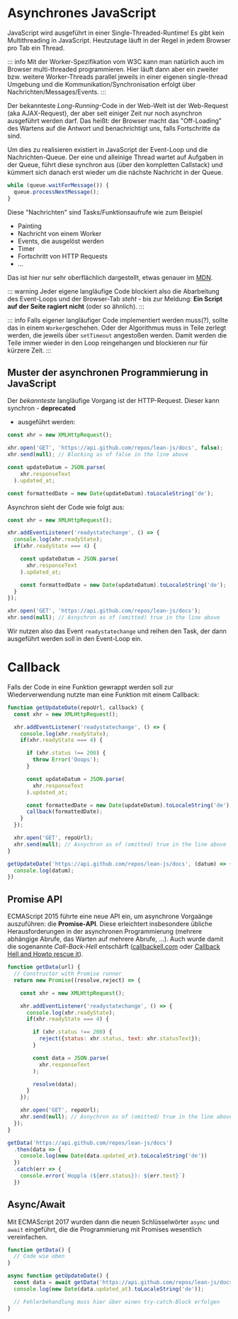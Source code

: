 # Asynchrones JavaScript

JavaScript wird ausgeführt in einer Single-Threaded-Runtime! Es gibt kein Multithreading in
JavaScript. Heutzutage läuft in der Regel in jedem Browser pro Tab ein Thread.

::: info
Mit der Worker-Spezifikation vom W3C kann man natürlich auch im Browser multi-threaded programmieren.
Hier läuft dann aber ein zweiter bzw. weitere Worker-Threads parallel jeweils in einer eigenen
single-thread Umgebung und die Kommunikation/Synchronisation erfolgt über Nachrichten/Messages/Events.
:::

Der bekannteste *Long-Running*-Code in der Web-Welt ist der Web-Request (aka AJAX-Request), der
aber seit einiger Zeit nur noch asynchron ausgeführt werden darf. Das heißt: der Browser macht
das "Off-Loading" des Wartens auf die Antwort und benachrichtigt uns, falls Fortschritte da sind.

Um dies zu realisieren existiert in JavaScript der Event-Loop und die Nachrichten-Queue. Der eine und
alleinige Thread wartet auf Aufgaben in der Queue, führt diese synchron aus (über den kompletten
Callstack) und kümmert sich danach erst wieder um die nächste Nachricht in der Queue.

```js
while (queue.waitForMessage()) {
  queue.processNextMessage();
}
```

Diese "Nachrichten" sind Tasks/Funktionsaufrufe wie zum Beispiel
- Painting
- Nachricht von einem Worker
- Events, die ausgelöst werden
- Timer
- Fortschritt von HTTP Requests
- ...

Das ist hier nur sehr oberflächlich dargestellt, etwas genauer im [MDN](https://developer.mozilla.org/en-US/docs/Web/JavaScript/Event_loop).

::: warning
Jeder eigene langläufige Code blockiert also die Abarbeitung des Event-Loops und der Browser-Tab
*steht* - bis zur Meldung: **Ein Script auf der Seite ragiert nicht** (oder so ähnlich).
:::

::: info
Falls eigener langläufiger Code implementiert werden muss(?), sollte das in einem `Worker`geschehen.
Oder der Algorithmus muss in Teile zerlegt werden, die jeweils über `setTimeout` angestoßen werden.
Damit werden die Teile immer wieder in den Loop reingehangen und blockieren nur für kürzere Zeit.
:::

## Muster der asynchronen Programmierung in JavaScript

Der *bekannteste* langläufige Vorgang ist der HTTP-Request. Dieser kann synchron - **deprecated**
- ausgeführt werden:

```js
const xhr = new XMLHttpRequest();

xhr.open('GET', 'https://api.github.com/repos/lean-js/docs', false);
xhr.send(null); // Blocking as of false in the line above

const updateDatum = JSON.parse(
    xhr.responseText
  ).updated_at;

const formattedDate = new Date(updateDatum).toLocaleString('de');
```

Asynchron sieht der Code wie folgt aus:

```js
const xhr = new XMLHttpRequest();

xhr.addEventListener('readystatechange', () => {
  console.log(xhr.readyState);
  if(xhr.readyState === 4) {

    const updateDatum = JSON.parse(
      xhr.responseText
    ).updated_at;

    const formattedDate = new Date(updateDatum).toLocaleString('de');
  }
});

xhr.open('GET', 'https://api.github.com/repos/lean-js/docs');
xhr.send(null); // Asnychron as of (omitted) true in the line above
```

Wir nutzen also das Event `readystatechange` und reihen den Task, der dann ausgeführt werden soll
in den Event-Loop ein.

# Callback

Falls der Code in eine Funktion gewrappt werden soll zur Wiederverwendung nutzte man eine Funktion
mit einem Callback:

```js
function getUpdateDate(repoUrl, callback) {
  const xhr = new XMLHttpRequest();

  xhr.addEventListener('readystatechange', () => {
    console.log(xhr.readyState);
    if(xhr.readyState === 4) {

      if (xhr.status !== 200) {
        throw Error('Ooops');
      }

      const updateDatum = JSON.parse(
        xhr.responseText
      ).updated_at;

      const formattedDate = new Date(updateDatum).toLocaleString('de');
      callback(formattedDate);
    }
  });

  xhr.open('GET', repoUrl);
  xhr.send(null); // Asnychron as of (omitted) true in the line above
}

getUpdateDate('https://api.github.com/repos/lean-js/docs', (datum) => {
  console.log(datum);
})
```

## Promise API

ECMAScript 2015 führte eine neue API ein, um asynchrone Vorgaänge auszuführen: die **Promise-API**. Diese erleichtert
insbesondere übliche Herausforderungen in der asynchronen Programmierung (mehrere abhängige Abrufe, das Warten auf
mehrere Abrufe, ...). Auch wurde damit die sogenannte *Call-Back-Hell* entschärft ([callbackell.com](http://callbackhell.com/)
oder [Callback Hell and Howto rescue it](https://dev.to/jerrycode06/callback-hell-and-how-to-rescue-it-ggj)).

```js
function getData(url) {
  // Constructor with Promise runner
  return new Promise((resolve,reject) => {

    const xhr = new XMLHttpRequest();

    xhr.addEventListener('readystatechange', () => {
      console.log(xhr.readyState);
      if(xhr.readyState === 4) {

        if (xhr.status !== 200) {
          reject({status: xhr.status, text: xhr.statusText});
        }

        const data = JSON.parse(
          xhr.responseText
        );

        resolve(data);
      }
    });

    xhr.open('GET', repoUrl);
    xhr.send(null); // Asnychron as of (omitted) true in the line above
  });
}

getData('https://api.github.com/repos/lean-js/docs')
  .then(data => {
    console.log(new Date(data.updated_at).toLocaleString('de'))
  })
  .catch(err => {
    console.error(`Hoppla (${err.status}): ${err.text}`)
  })
```

## Async/Await

Mit ECMAScript 2017 wurden dann die neuen Schlüsselwörter `async` und `await` eingeführt, die die Programmierung
mit Promises wesentlich vereinfachen.

```js
function getData() {
  // Code wie oben
}

async function getUpdateDate() {
  const data = await getData('https://api.github.com/repos/lean-js/docs');
  console.log(new Date(data.updated_at).toLocaleString('de'));

  // Fehlerbehandlung muss hier über einen try-catch-Block erfolgen
}
```
